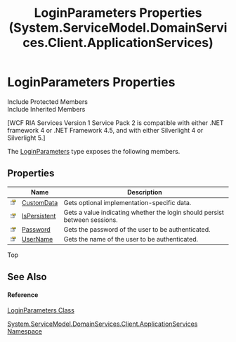 ﻿---
title: LoginParameters Properties (System.ServiceModel.DomainServices.Client.ApplicationServices)
TOCTitle: LoginParameters Properties
ms:assetid: Properties.T:System.ServiceModel.DomainServices.Client.ApplicationServices.LoginParameters
ms:mtpsurl: https://msdn.microsoft.com/en-us/library/system.servicemodel.domainservices.client.applicationservices.loginparameters_properties(v=VS.91)
ms:contentKeyID: 28899020
ms.date: 01/27/2012
mtps_version: v=VS.91
---

# LoginParameters Properties

Include Protected Members  
Include Inherited Members  

\[WCF RIA Services Version 1 Service Pack 2 is compatible with either .NET framework 4 or .NET Framework 4.5, and with either Silverlight 4 or Silverlight 5.\]

The [LoginParameters](ff457782\(v=vs.91\).md) type exposes the following members.

## Properties

<table>
<thead>
<tr class="header">
<th> </th>
<th>Name</th>
<th>Description</th>
</tr>
</thead>
<tbody>
<tr class="odd">
<td><img src="images\Ff422600.pubproperty(en-us,VS.91).gif" title="Public property" alt="Public property" /></td>
<td><a href="ff457758(v=vs.91).md">CustomData</a></td>
<td>Gets optional implementation-specific data.</td>
</tr>
<tr class="even">
<td><img src="images\Ff422600.pubproperty(en-us,VS.91).gif" title="Public property" alt="Public property" /></td>
<td><a href="ff457976(v=vs.91).md">IsPersistent</a></td>
<td>Gets a value indicating whether the login should persist between sessions.</td>
</tr>
<tr class="odd">
<td><img src="images\Ff422600.pubproperty(en-us,VS.91).gif" title="Public property" alt="Public property" /></td>
<td><a href="ff457900(v=vs.91).md">Password</a></td>
<td>Gets the password of the user to be authenticated.</td>
</tr>
<tr class="even">
<td><img src="images\Ff422600.pubproperty(en-us,VS.91).gif" title="Public property" alt="Public property" /></td>
<td><a href="ff457874(v=vs.91).md">UserName</a></td>
<td>Gets the name of the user to be authenticated.</td>
</tr>
</tbody>
</table>

Top

## See Also

#### Reference

[LoginParameters Class](ff457782\(v=vs.91\).md)

[System.ServiceModel.DomainServices.Client.ApplicationServices Namespace](ff457765\(v=vs.91\).md)

